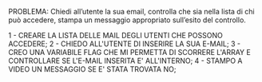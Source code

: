 PROBLEMA: Chiedi all’utente la sua email, controlla che sia nella lista di chi può accedere, stampa un messaggio appropriato sull’esito del controllo.

1 - CREARE LA LISTA DELLE MAIL DEGLI UTENTI CHE POSSONO ACCEDERE;
2 - CHIEDO ALL'UTENTE DI INSERIRE LA SUA E-MAIL;
3 - CREO UNA VARIABILE FLAG CHE MI PERMETTA DI SCORRERE L'ARRAY E CONTROLLARE SE L'E-MAIL INSERITA E' ALL'INTERNO;
4 - STAMPO A VIDEO UN MESSAGGIO SE E' STATA TROVATA NO;